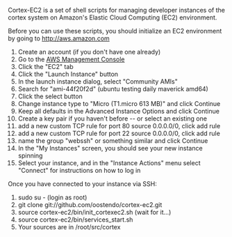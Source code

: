Cortex-EC2 is a set of shell scripts for managing developer instances
of the cortex system on Amazon's Elastic Cloud Computing (EC2) environment.

Before you can use these scripts, you should initialize an EC2 environment by
going to http://aws.amazon.com

1. Create an account (if you don't have one already)
2. Go to the [AWS Management Console](https://console.aws.amazon.com/s3/home)
3. Click the "EC2" tab
4. Click the "Launch Instance" button
5. In the launch instance dialog, select "Community AMIs"
6. Search for "ami-44f20f2d" (ubuntu testing daily maverick amd64)
7. Click the select button 
8. Change instance type to "Micro (T1.micro 613 MB)" and click Continue
9. Keep all defaults in the Advanced Instance Options and click Continue
10. Create a key pair if you haven't before -- or select an existing one
11.  add a new custom TCP rule for port 80 source 0.0.0.0/0, click add rule
12.  add a new custom TCP rule for port 22 source 0.0.0.0/0, click add rule
13.  name the group "webssh" or something similar and click Continue
14. In the "My Instances" screen, you should see your new instance spinning
15. Select your instance, and in the "Instance Actions" menu select "Connect" for instructions on how to log in

Once you have connected to your instance via SSH:

1. sudo su - (login as root)
2. git clone git://github.com/oostendo/cortex-ec2.git 
3. source cortex-ec2/bin/init_cortexec2.sh
(wait for it...)
4. source cortex-ec2/bin/services_start.sh
5. Your sources are in /root/src/cortex



